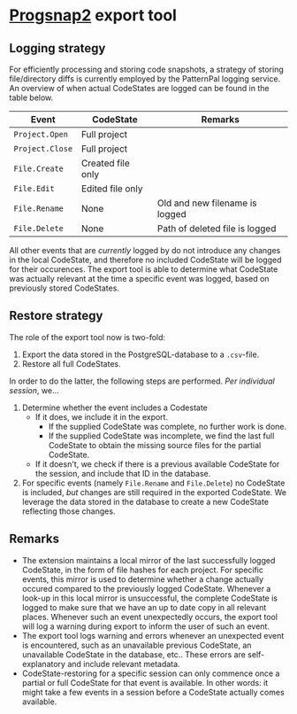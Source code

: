 # [Progsnap2](https://cssplice.github.io/progsnap2/) export tool
## Logging strategy
For efficiently processing and storing code snapshots, a strategy of storing file/directory diffs is currently employed by the PatternPal logging service. An overview of when actual CodeStates are logged can be found in the table below.

| **Event**       | **CodeState**     | **Remarks**                    |
|-----------------|-------------------|--------------------------------|
| `Project.Open`  | Full project      |                                |
| `Project.Close` | Full project      |                                |
| `File.Create`   | Created file only |                                |
| `File.Edit`     | Edited file only  |                                |
| `File.Rename`   | None              | Old and new filename is logged |
| `File.Delete`   | None              | Path of deleted file is logged |

All other events that are _currently_ logged by do not introduce any changes in the local CodeState, and therefore no included CodeState will be logged for their occurences. The export tool is able to determine what CodeState was actually relevant at the time a specific event was logged, based on previously stored CodeStates.



## Restore strategy
The role of the export tool now is two-fold:
1. Export the data stored in the PostgreSQL-database to a `.csv`-file.
1. Restore all full CodeStates. 

In order to do the latter, the following steps are performed. _Per individual session_, we...
1. Determine whether the event includes a Codestate
    - If it does, we include it in the export.
        - If the supplied CodeState was complete, no further work is done.
        - If the supplied CodeState was incomplete, we find the last full CodeState to obtain the missing source files for the partial CodeState.
    - If it doesn't, we check if there is a previous available CodeState for the session, and include that ID in the database.
2. For specific events (namely `File.Rename` and `File.Delete`) no CodeState is included, _but_ changes are still required in the exported CodeState. We leverage the data stored in the database to create a new CodeState reflecting those changes.


## Remarks
- The extension maintains a local mirror of the last successfully logged CodeState, in the form of file hashes for each project. For specific events, this mirror is used to determine whether a change actually occured compared to the previously logged CodeState. Whenever a look-up in this local mirror is unsuccessful, the complete CodeState is logged to make sure that we have an up to date copy in all relevant places. Whenever such an event unexpectedly occurs, the export tool will log a warning during export to inform the user of such an event.
- The export tool logs warning and errors whenever an unexpected event is encountered, such as an unavailable previous CodeState, an unavailable CodeState in the database, etc.. These errors are self-explanatory and include relevant metadata.
- CodeState-restoring for a specific session can only commence once a partial or full CodeState for that event is available. In other words: it might take a few events in a session before a CodeState actually comes available.